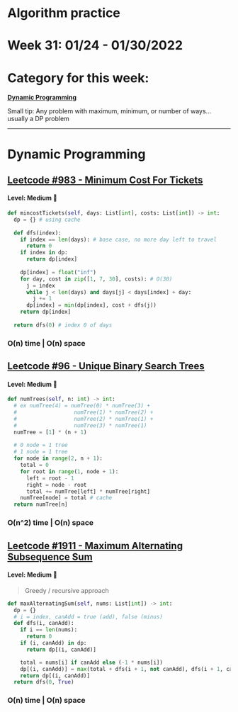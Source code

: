# Algorithm practice

# Week 31: 01/24 - 01/30/2022

# Category for this week:
**[Dynamic Programming](#dynamic-programming)**<br>

Small tip: Any problem with maximum, minimum, or number of ways... usually a DP problem

---

# Dynamic Programming

## [Leetcode #983 - Minimum Cost For Tickets](https://leetcode.com/problems/minimum-cost-for-tickets/)

#### Level: Medium 📘

```python
def mincostTickets(self, days: List[int], costs: List[int]) -> int:
  dp = {} # using cache
  
  def dfs(index):
    if index == len(days): # base case, no more day left to travel
      return 0
    if index in dp:
      return dp[index]
    
    dp[index] = float("inf")
    for day, cost in zip([1, 7, 30], costs): # O(30)
      j = index
      while j < len(days) and days[j] < days[index] + day:
        j += 1
      dp[index] = min(dp[index], cost + dfs(j))
    return dp[index]
  
  return dfs(0) # index 0 of days
```

### O(n) time | O(n) space

## [Leetcode #96 - Unique Binary Search Trees](https://leetcode.com/problems/unique-binary-search-trees/)

#### Level: Medium 📘

```python
def numTrees(self, n: int) -> int:
  # ex numTree(4) = numTree(0) * numTree(3) +
  #                  numTree(1) * numTree(2) +
  #                  numTree(2) * numTree(1) +
  #                  numTree(3) * numTree(1)
  numTree = [1] * (n + 1)
  
  # 0 node = 1 tree
  # 1 node = 1 tree
  for node in range(2, n + 1):
    total = 0
    for root in range(1, node + 1):
      left = root - 1
      right = node - root
      total += numTree[left] * numTree[right]
    numTree[node] = total # cache
  return numTree[n]
```

### O(n^2) time | O(n) space

## [Leetcode #1911 - Maximum Alternating Subsequence Sum](https://leetcode.com/problems/maximum-alternating-subsequence-sum/)

#### Level: Medium 📘

> Greedy / recursive approach
```python
def maxAlternatingSum(self, nums: List[int]) -> int:
  dp = {}
  # i = index, canAdd = true (add), false (minus)
  def dfs(i, canAdd):
    if i == len(nums):
      return 0
    if (i, canAdd) in dp:
      return dp[(i, canAdd)]

    total = nums[i] if canAdd else (-1 * nums[i])
    dp[(i, canAdd)] = max(total + dfs(i + 1, not canAdd), dfs(i + 1, canAdd))
    return dp[(i, canAdd)]
  return dfs(0, True)
```

### O(n) time | O(n) space
